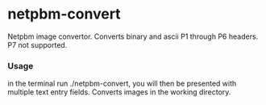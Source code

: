 # netpbm-convert
Netpbm image convertor. Converts binary and ascii P1 through P6 headers. P7 not supported.

### Usage
in the terminal run ./netpbm-convert, you will then be presented with multiple text entry fields. Converts images in the working directory.
